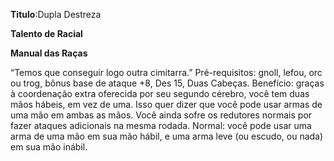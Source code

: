 **Titulo**:Dupla Destreza

**Talento de Racial**

**Manual das Raças**

 “Temos que conseguir logo outra cimitarra.” Pré-requisitos: gnoll, lefou, orc ou trog, bônus base de ataque +8, Des 15, Duas Cabeças. Benefício: graças à coordenação extra oferecida por seu segundo cérebro, você tem duas mãos hábeis, em vez de uma. Isso quer dizer que você pode usar armas de uma mão em ambas as mãos. Você ainda sofre os redutores normais por fazer ataques adicionais na mesma rodada. Normal: você pode usar uma arma de uma mão em sua mão hábil, e uma arma leve (ou escudo, ou nada) em sua mão inábil.